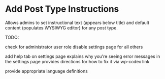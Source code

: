 Add Post Type Instructions
============================

Allows admins to set instructional text (appears below title) and default content (populates WYSIWYG editor) for any post type.

TODO:

check for administrator user role
    disable settings page for all others
  
add help tab on settings page
    explains why you're seeing error messages in the settings page
    provides directions for how to fix it via wp-codex link

provide appropriate language definitions
